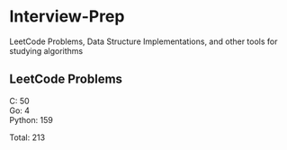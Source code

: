 # Interview-Prep
LeetCode Problems, Data Structure Implementations, and other tools for studying algorithms

## LeetCode Problems
C:      50<br/>
Go:     4<br/>
Python: 159<br/>

Total:  213
